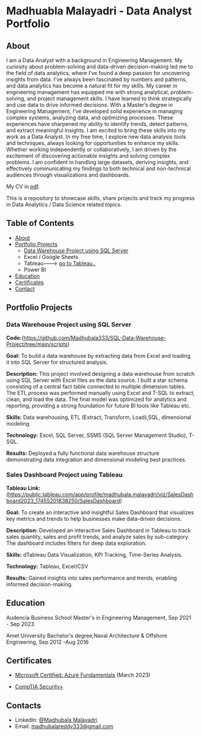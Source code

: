 # Madhuabla Malayadri - Data Analyst Portfolio
## About
I am a Data Analyst with a background in Engineering Management. My curiosity about problem-solving and data-driven decision-making led me to the field of data analytics, where I’ve found a deep passion for uncovering insights from data.
I’ve always been fascinated by numbers and patterns, and data analytics has become a natural fit for my skills. My career in engineering management has equipped me with strong analytical, problem-solving, and project management skills. I have learned to think strategically and use data to drive informed decisions.
With a Master’s degree in Engineering Management, I’ve developed solid experience in managing complex systems, analyzing data, and optimizing processes. These experiences have sharpened my ability to identify trends, detect patterns, and extract meaningful insights. I am excited to bring these skills into my work as a Data Analyst.
In my free time, I explore new data analysis tools and techniques, always looking for opportunities to enhance my skills. Whether working independently or collaboratively, I am driven by the excitement of discovering actionable insights and solving complex problems. I am confident in handling large datasets, deriving insights, and effectively communicating my findings to both technical and non-technical audiences through visualizations and dashboards.


My CV in [pdf](-).

This is a repository to showcase skills, share projects and track my progress in Data Analytics / Data Science related topics.

## Table of Contents
- [About](https://github.com/tiannaparris/Data-Analysis-Portfolio/blob/main/README.md#about)
- [Portfolio Projects](https://github.com/tiannaparris/Data-Analysis-Portfolio/blob/main/README.md#portfolio-projects)
    - [Data Warehouse Project using SQL Server](https://github.com/Madhubala333/SQL-Data-Warehouse-Project)
  - Excel / Google Sheets
  - Tableau---> [go to Tableau..](https://public.tableau.com/app/profile/madhubala.malayadri/vizzes)
  - Power BI
- [Education](https://github.com/tiannaparris/Data-Analysis-Portfolio/blob/main/README.md#education)  
- [Certificates](https://github.com/tiannaparris/Data-Analysis-Portfolio/blob/main/README.md#certificates)
- [Contact](https://github.com/tiannaparris/Data-Analysis-Portfolio/blob/main/README.md#contacts)
## Portfolio Projects

### Data Warehouse Project using SQL Server
**Code:**(https://github.com/Madhubala333/SQL-Data-Warehouse-Project/tree/main/scripts)

**Goal:** To build a data warehouse by extracting data from Excel and loading it into SQL Server for structured analysis.

**Description:** This project involved designing a data warehouse from scratch using SQL Server with Excel files as the data source. I built a star schema consisting of a central fact table connected to multiple dimension tables. The ETL process was performed manually using Excel and T-SQL to extract, clean, and load the data. The final model was optimized for analytics and reporting, providing a strong foundation for future BI tools like Tableau etc.

**Skills:** Data warehousing, ETL (Extract, Transform, Load),SQL, dimensional modeling.

**Technology:** Excel, SQL Server, SSMS (SQL Server Management Studio), T-SQL.

**Results:** Deployed a fully functional data warehouse structure demonstrating data integration and dimensional modeling best practices.

### Sales Dashboard Project using Tableau
**Tableau Link:**(https://public.tableau.com/app/profile/madhubala.malayadri/viz/SalesDashboard2023_17455201838250/SalesDashboard)

**Goal:** To create an interactive and insightful Sales Dashboard that visualizes key metrics and trends to help businesses make data-driven decisions.

**Description:** Developed an interactive Sales Dashboard in Tableau to track sales quantity, sales and profit trends, and analyze sales by sub-category. The dashboard includes filters for deep data exploration.

**Skills:** dTableau Data Visualization, KPI Tracking, Time-Series Analysis.

**Technology:** Tableau, Excel/CSV

**Results:** Gained insights into sales performance and trends, enabling informed decision-making.

## Education
Audencia Business School
Master's in Engineering Management,
Sep 2021 - Sep 2023

Amet University
Bachelor's degree,Naval Architecture & Offshore Engineering,
Sep 2012 -Aug 2016

## Certificates

- [Microsoft Certified: Azure Fundamentals](https://learn.microsoft.com/api/credentials/share/en-us/madhubala-2052/EEA2964C410FAD1B?sharingId=AD1BFAB28DF34E7A) (March 2023)

- [CompTIA Security+](-)

## Contacts
- LinkedIn: [@Madhubala Malayadri](https://www.linkedin.com/in/madhubala-malayadri/)
- Email: madhubalareddy333@gmail.com
